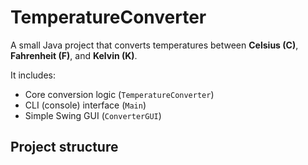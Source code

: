 # TemperatureConverter

A small Java project that converts temperatures between **Celsius (C)**, **Fahrenheit (F)**, and **Kelvin (K)**.

It includes:
- Core conversion logic (`TemperatureConverter`)
- CLI (console) interface (`Main`)
- Simple Swing GUI (`ConverterGUI`)

## Project structure
